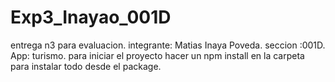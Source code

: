 # Exp3_Inayao_001D
entrega n3 para evaluacion.
integrante: Matias Inaya Poveda. 
seccion :001D.
App: turismo.
para iniciar el proyecto hacer un npm install en la carpeta para instalar todo desde el package.
